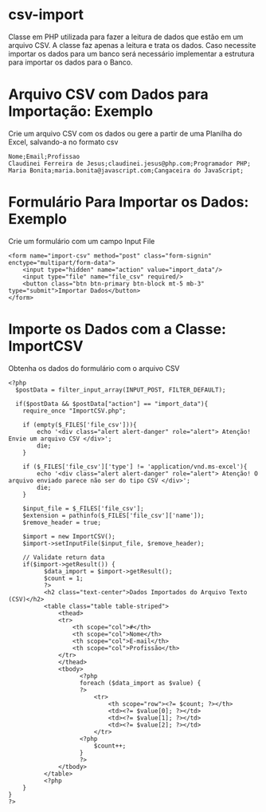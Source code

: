 # csv-import

Classe em PHP utilizada para fazer a leitura de dados que estão em um arquivo CSV. A classe faz apenas a leitura e trata os dados.
Caso necessite importar os dados para um banco será necessário implementar a estrutura para importar os dados para o Banco.

# Arquivo CSV com Dados para Importação: Exemplo
Crie um arquivo CSV com os dados ou gere a partir de uma Planilha do Excel, salvando-a no formato csv

```
Nome;Email;Profissao
Claudinei Ferreira de Jesus;claudinei.jesus@php.com;Programador PHP;
Maria Bonita;maria.bonita@javascript.com;Cangaceira do JavaScript;
```

# Formulário Para Importar os Dados: Exemplo
Crie um formulário com um campo Input File

```
<form name="import-csv" method="post" class="form-signin" enctype="multipart/form-data">
    <input type="hidden" name="action" value="import_data"/>
    <input type="file" name="file_csv" required/>
    <button class="btn btn-primary btn-block mt-5 mb-3" type="submit">Importar Dados</button>
</form>
```

# Importe os Dados com a Classe: ImportCSV
Obtenha os dados do formulário com o arquivo CSV

```
<?php
  $postData = filter_input_array(INPUT_POST, FILTER_DEFAULT);

  if($postData && $postData["action"] == "import_data"){
    require_once "ImportCSV.php";
    
    if (empty($_FILES['file_csv'])){
        echo '<div class="alert alert-danger" role="alert"> Atenção! Envie um arquivo CSV </div>';
        die;
    }

    if ($_FILES['file_csv']['type'] != 'application/vnd.ms-excel'){
        echo '<div class="alert alert-danger" role="alert"> Atenção! O arquivo enviado parece não ser do tipo CSV </div>';
        die;
    }

    $input_file = $_FILES['file_csv'];
    $extension = pathinfo($_FILES['file_csv']['name']);
    $remove_header = true;

    $import = new ImportCSV();
    $import->setInputFile($input_file, $remove_header);

    // Validate return data
    if($import->getResult()) {
          $data_import = $import->getResult();
          $count = 1;
          ?>
          <h2 class="text-center">Dados Importados do Arquivo Texto (CSV)</h2>
          <table class="table table-striped">
              <thead>
              <tr>
                  <th scope="col">#</th>
                  <th scope="col">Nome</th>
                  <th scope="col">E-mail</th>
                  <th scope="col">Profissão</th>
              </tr>
              </thead>
              <tbody>
                    <?php
                    foreach ($data_import as $value) {
                    ?>
                        <tr>
                            <th scope="row"><?= $count; ?></th>
                            <td><?= $value[0]; ?></td>
                            <td><?= $value[1]; ?></td>
                            <td><?= $value[2]; ?></td>
                        </tr>
                    <?php
                        $count++;
                    }
                    ?>
              </tbody>
          </table>
          <?php
    }
}
?>
```
